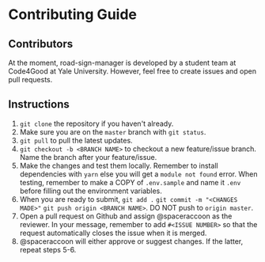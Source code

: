 # Contributing Guide

## Contributors
At the moment, road-sign-manager is developed by a student team at Code4Good at Yale University. However, feel free to create issues and open pull requests.

## Instructions
1. `git clone` the repository if you haven't already.
2. Make sure you are on the `master` branch with `git status`.
3. `git pull` to pull the latest updates.
4. `git checkout -b <BRANCH NAME>` to checkout a new feature/issue branch. Name the branch after your feature/issue.
5. Make the changes and test them locally. Remember to install dependencies with `yarn` else you will get a `module not found` error. When testing, remember to make a COPY of `.env.sample` and name it `.env` before filling out the environment variables.
6. When you are ready to submit, `git add .` `git commit -m "<CHANGES MADE>"` `git push origin <BRANCH NAME>`. DO NOT push to `origin master`.
7. Open a pull request on Github and assign @spaceraccoon as the reviewer. In your message, remember to add `#<ISSUE NUMBER>` so that the request automatically closes the issue when it is merged.
8. @spaceraccoon will either approve or suggest changes. If the latter, repeat steps 5-6.
